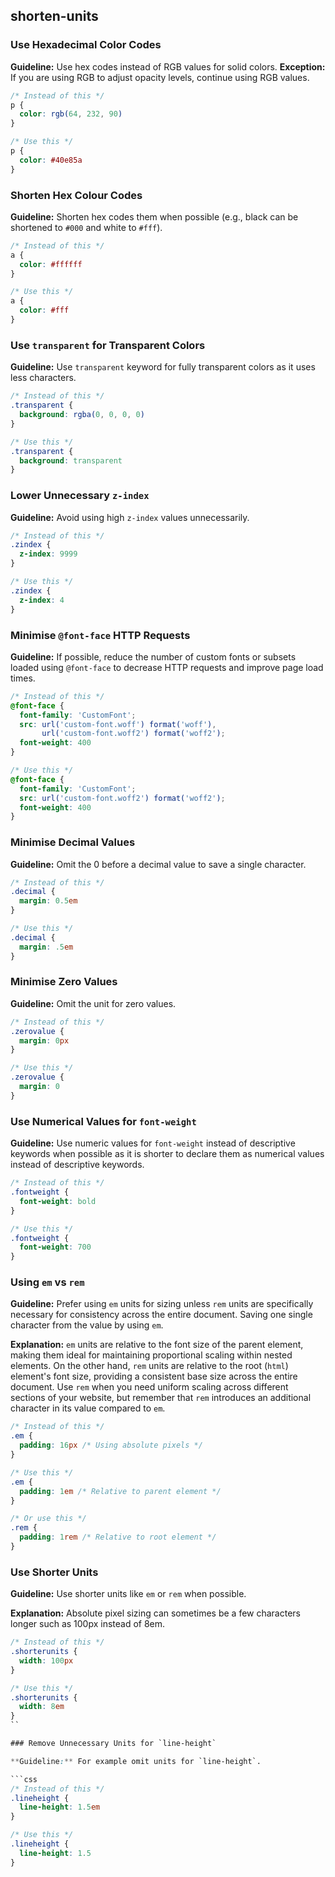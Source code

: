 ## shorten-units

### Use Hexadecimal Color Codes

**Guideline:** Use hex codes instead of RGB values for solid colors.
**Exception:** If you are using RGB to adjust opacity levels, continue using RGB values.

```css
/* Instead of this */
p {
  color: rgb(64, 232, 90)
}

/* Use this */
p {
  color: #40e85a
}
```

### Shorten Hex Colour Codes

**Guideline:** Shorten hex codes them when possible (e.g., black can be shortened to `#000` and white to `#fff`).

```css
/* Instead of this */
a {
  color: #ffffff
}

/* Use this */
a {
  color: #fff
}
```

### Use `transparent` for Transparent Colors

**Guideline:** Use `transparent` keyword for fully transparent colors as it uses less characters.

```css
/* Instead of this */
.transparent {
  background: rgba(0, 0, 0, 0)
}

/* Use this */
.transparent {
  background: transparent
}
```

### Lower Unnecessary `z-index`

**Guideline:** Avoid using high `z-index` values unnecessarily.

```css
/* Instead of this */
.zindex {
  z-index: 9999
}

/* Use this */
.zindex {
  z-index: 4
}
```

### Minimise `@font-face` HTTP Requests

**Guideline:** If possible, reduce the number of custom fonts or subsets loaded using `@font-face` to decrease HTTP requests and improve page load times.

```css
/* Instead of this */
@font-face {
  font-family: 'CustomFont';
  src: url('custom-font.woff') format('woff'),
       url('custom-font.woff2') format('woff2');
  font-weight: 400
}

/* Use this */
@font-face {
  font-family: 'CustomFont';
  src: url('custom-font.woff2') format('woff2');
  font-weight: 400
}
```

### Minimise Decimal Values

**Guideline:** Omit the 0 before a decimal value to save a single character.

```css
/* Instead of this */
.decimal {
  margin: 0.5em
}

/* Use this */
.decimal {
  margin: .5em
}
```

### Minimise Zero Values

**Guideline:** Omit the unit for zero values.

```css
/* Instead of this */
.zerovalue {
  margin: 0px
}

/* Use this */
.zerovalue {
  margin: 0
}
```

### Use Numerical Values for `font-weight`

**Guideline:** Use numeric values for `font-weight` instead of descriptive keywords when possible as it is shorter to declare them as numerical values instead of descriptive keywords.

```css
/* Instead of this */
.fontweight {
  font-weight: bold
}

/* Use this */
.fontweight {
  font-weight: 700
}
```

### Using `em` vs `rem`

**Guideline:** Prefer using `em` units for sizing unless `rem` units are specifically necessary for consistency across the entire document. Saving one single character from the value by using `em`.

**Explanation:** `em` units are relative to the font size of the parent element, making them ideal for maintaining proportional scaling within nested elements. On the other hand, `rem` units are relative to the root (`html`) element's font size, providing a consistent base size across the entire document. Use `rem` when you need uniform scaling across different sections of your website, but remember that `rem` introduces an additional character in its value compared to `em`.

```css
/* Instead of this */
.em {
  padding: 16px /* Using absolute pixels */
}

/* Use this */
.em {
  padding: 1em /* Relative to parent element */
}

/* Or use this */
.rem {
  padding: 1rem /* Relative to root element */
}
```

### Use Shorter Units

**Guideline:** Use shorter units like `em` or `rem` when possible.

**Explanation:** Absolute pixel sizing can sometimes be a few characters longer such as 100px instead of 8em.

```css
/* Instead of this */
.shorterunits {
  width: 100px
}

/* Use this */
.shorterunits {
  width: 8em
}
``

### Remove Unnecessary Units for `line-height`

**Guideline:** For example omit units for `line-height`.

```css
/* Instead of this */
.lineheight {
  line-height: 1.5em
}

/* Use this */
.lineheight {
  line-height: 1.5
}
````